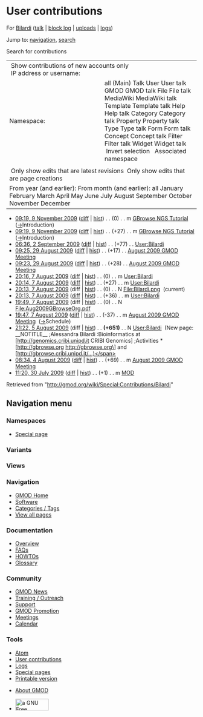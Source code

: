 <div id="mw-page-base" class="noprint">

</div>

<div id="mw-head-base" class="noprint">

</div>

<div id="content" class="mw-body" role="main">

<span id="top"></span>

<div id="mw-js-message" style="display:none;">

</div>



# <span dir="auto">User contributions</span>

<div id="bodyContent">

<div id="contentSub">

For [Bilardi](/wiki/User:Bilardi "User:Bilardi") (<a
href="/mediawiki/index.php?title=User_talk:Bilardi&amp;action=edit&amp;redlink=1"
class="new" title="User talk:Bilardi (page does not exist)">talk</a> \|
[block
log](/mediawiki/index.php?title=Special:Log/block&page=User%3ABilardi "Special:Log/block")
\|
[uploads](/wiki/Special:ListFiles/Bilardi "Special:ListFiles/Bilardi")
\| [logs](/wiki/Special:Log/Bilardi "Special:Log/Bilardi"))

</div>

<div id="jump-to-nav" class="mw-jump">

Jump to: [navigation](#mw-navigation), [search](#p-search)

</div>

<div id="mw-content-text">

Search for contributions

<table class="mw-contributions-table">
<colgroup>
<col style="width: 50%" />
<col style="width: 50%" />
</colgroup>
<tbody>
<tr class="odd">
<td colspan="2"> Show contributions of new accounts only<br />
 IP address or username:</td>
</tr>
<tr class="even">
<td class="mw-label">Namespace:</td>
<td>all (Main) Talk User User talk GMOD GMOD talk File File talk
MediaWiki MediaWiki talk Template Template talk Help Help talk Category
Category talk Property Property talk Type Type talk Form Form talk
Concept Concept talk Filter Filter talk Widget Widget talk  
 Invert selection 
 Associated namespace </td>
</tr>
<tr class="odd">
<td colspan="2"></td>
</tr>
<tr class="even">
<td colspan="2"> Only show edits that are latest revisions
 Only show edits that are page creations</td>
</tr>
<tr class="odd">
<td colspan="2">From year (and earlier): From month (and earlier): all
January February March April May June July August September October
November December</td>
</tr>
</tbody>
</table>

- <a
  href="/mediawiki/index.php?title=GBrowse_NGS_Tutorial&amp;oldid=10605"
  class="mw-changeslist-date" title="GBrowse NGS Tutorial">09:19, 9
  November 2009</a>
  ([diff](/mediawiki/index.php?title=GBrowse_NGS_Tutorial&diff=prev&oldid=10605 "GBrowse NGS Tutorial")
  \|
  [hist](/mediawiki/index.php?title=GBrowse_NGS_Tutorial&action=history "GBrowse NGS Tutorial"))
  <span class="mw-changeslist-separator">. .</span>
  <span class="mw-plusminus-null" dir="ltr"
  title="38,463 bytes after change">(0)</span>‎
  <span class="mw-changeslist-separator">. .</span> m
  <a href="/wiki/GBrowse_NGS_Tutorial" class="mw-contributions-title"
  title="GBrowse NGS Tutorial">GBrowse NGS Tutorial</a> ‎
  <span class="comment">([→](/wiki/GBrowse_NGS_Tutorial#Introduction "GBrowse NGS Tutorial")‎<span dir="auto"><span class="autocomment">Introduction</span></span>)</span>
- <a
  href="/mediawiki/index.php?title=GBrowse_NGS_Tutorial&amp;oldid=10604"
  class="mw-changeslist-date" title="GBrowse NGS Tutorial">09:19, 9
  November 2009</a>
  ([diff](/mediawiki/index.php?title=GBrowse_NGS_Tutorial&diff=prev&oldid=10604 "GBrowse NGS Tutorial")
  \|
  [hist](/mediawiki/index.php?title=GBrowse_NGS_Tutorial&action=history "GBrowse NGS Tutorial"))
  <span class="mw-changeslist-separator">. .</span>
  <span class="mw-plusminus-pos" dir="ltr"
  title="38,463 bytes after change">(+27)</span>‎
  <span class="mw-changeslist-separator">. .</span> m
  <a href="/wiki/GBrowse_NGS_Tutorial" class="mw-contributions-title"
  title="GBrowse NGS Tutorial">GBrowse NGS Tutorial</a> ‎
  <span class="comment">([→](/wiki/GBrowse_NGS_Tutorial#Introduction "GBrowse NGS Tutorial")‎<span dir="auto"><span class="autocomment">Introduction</span></span>)</span>
- <a href="/mediawiki/index.php?title=User:Bilardi&amp;oldid=9225"
  class="mw-changeslist-date" title="User:Bilardi">06:36, 2 September
  2009</a>
  ([diff](/mediawiki/index.php?title=User:Bilardi&diff=prev&oldid=9225 "User:Bilardi")
  \|
  [hist](/mediawiki/index.php?title=User:Bilardi&action=history "User:Bilardi"))
  <span class="mw-changeslist-separator">. .</span>
  <span class="mw-plusminus-pos" dir="ltr"
  title="791 bytes after change">(+77)</span>‎
  <span class="mw-changeslist-separator">. .</span>
  <a href="/wiki/User:Bilardi" class="mw-contributions-title"
  title="User:Bilardi">User:Bilardi</a> ‎
- <a
  href="/mediawiki/index.php?title=August_2009_GMOD_Meeting&amp;oldid=9182"
  class="mw-changeslist-date" title="August 2009 GMOD Meeting">09:25, 29
  August 2009</a>
  ([diff](/mediawiki/index.php?title=August_2009_GMOD_Meeting&diff=prev&oldid=9182 "August 2009 GMOD Meeting")
  \|
  [hist](/mediawiki/index.php?title=August_2009_GMOD_Meeting&action=history "August 2009 GMOD Meeting"))
  <span class="mw-changeslist-separator">. .</span>
  <span class="mw-plusminus-pos" dir="ltr"
  title="54,669 bytes after change">(+17)</span>‎
  <span class="mw-changeslist-separator">. .</span>
  <a href="/wiki/August_2009_GMOD_Meeting" class="mw-contributions-title"
  title="August 2009 GMOD Meeting">August 2009 GMOD Meeting</a> ‎
- <a
  href="/mediawiki/index.php?title=August_2009_GMOD_Meeting&amp;oldid=9181"
  class="mw-changeslist-date" title="August 2009 GMOD Meeting">09:23, 29
  August 2009</a>
  ([diff](/mediawiki/index.php?title=August_2009_GMOD_Meeting&diff=prev&oldid=9181 "August 2009 GMOD Meeting")
  \|
  [hist](/mediawiki/index.php?title=August_2009_GMOD_Meeting&action=history "August 2009 GMOD Meeting"))
  <span class="mw-changeslist-separator">. .</span>
  <span class="mw-plusminus-pos" dir="ltr"
  title="54,652 bytes after change">(+28)</span>‎
  <span class="mw-changeslist-separator">. .</span>
  <a href="/wiki/August_2009_GMOD_Meeting" class="mw-contributions-title"
  title="August 2009 GMOD Meeting">August 2009 GMOD Meeting</a> ‎
- <a href="/mediawiki/index.php?title=User:Bilardi&amp;oldid=8911"
  class="mw-changeslist-date" title="User:Bilardi">20:16, 7 August
  2009</a>
  ([diff](/mediawiki/index.php?title=User:Bilardi&diff=prev&oldid=8911 "User:Bilardi")
  \|
  [hist](/mediawiki/index.php?title=User:Bilardi&action=history "User:Bilardi"))
  <span class="mw-changeslist-separator">. .</span>
  <span class="mw-plusminus-null" dir="ltr"
  title="714 bytes after change">(0)</span>‎
  <span class="mw-changeslist-separator">. .</span> m
  <a href="/wiki/User:Bilardi" class="mw-contributions-title"
  title="User:Bilardi">User:Bilardi</a> ‎
- <a href="/mediawiki/index.php?title=User:Bilardi&amp;oldid=8910"
  class="mw-changeslist-date" title="User:Bilardi">20:14, 7 August
  2009</a>
  ([diff](/mediawiki/index.php?title=User:Bilardi&diff=prev&oldid=8910 "User:Bilardi")
  \|
  [hist](/mediawiki/index.php?title=User:Bilardi&action=history "User:Bilardi"))
  <span class="mw-changeslist-separator">. .</span>
  <span class="mw-plusminus-pos" dir="ltr"
  title="714 bytes after change">(+27)</span>‎
  <span class="mw-changeslist-separator">. .</span> m
  <a href="/wiki/User:Bilardi" class="mw-contributions-title"
  title="User:Bilardi">User:Bilardi</a> ‎
- <a href="/mediawiki/index.php?title=File:Bilardi.png&amp;oldid=8909"
  class="mw-changeslist-date" title="File:Bilardi.png">20:13, 7 August
  2009</a> (diff \|
  [hist](/mediawiki/index.php?title=File:Bilardi.png&action=history "File:Bilardi.png"))
  <span class="mw-changeslist-separator">. .</span>
  <span class="mw-plusminus-null" dir="ltr"
  title="0 bytes after change">(0)</span>‎
  <span class="mw-changeslist-separator">. .</span> N
  <a href="/wiki/File:Bilardi.png" class="mw-contributions-title"
  title="File:Bilardi.png">File:Bilardi.png</a> ‎
  <span class="mw-uctop">(current)</span>
- <a href="/mediawiki/index.php?title=User:Bilardi&amp;oldid=8908"
  class="mw-changeslist-date" title="User:Bilardi">20:13, 7 August
  2009</a>
  ([diff](/mediawiki/index.php?title=User:Bilardi&diff=prev&oldid=8908 "User:Bilardi")
  \|
  [hist](/mediawiki/index.php?title=User:Bilardi&action=history "User:Bilardi"))
  <span class="mw-changeslist-separator">. .</span>
  <span class="mw-plusminus-pos" dir="ltr"
  title="687 bytes after change">(+36)</span>‎
  <span class="mw-changeslist-separator">. .</span> m
  <a href="/wiki/User:Bilardi" class="mw-contributions-title"
  title="User:Bilardi">User:Bilardi</a> ‎
- <a
  href="/mediawiki/index.php?title=File:Aug2009GBrowseOrg.pdf&amp;oldid=8907"
  class="mw-changeslist-date" title="File:Aug2009GBrowseOrg.pdf">19:49, 7
  August 2009</a> (diff \|
  [hist](/mediawiki/index.php?title=File:Aug2009GBrowseOrg.pdf&action=history "File:Aug2009GBrowseOrg.pdf"))
  <span class="mw-changeslist-separator">. .</span>
  <span class="mw-plusminus-null" dir="ltr"
  title="0 bytes after change">(0)</span>‎
  <span class="mw-changeslist-separator">. .</span> N
  <a href="/wiki/File:Aug2009GBrowseOrg.pdf"
  class="mw-contributions-title"
  title="File:Aug2009GBrowseOrg.pdf">File:Aug2009GBrowseOrg.pdf</a> ‎
- <a
  href="/mediawiki/index.php?title=August_2009_GMOD_Meeting&amp;oldid=8906"
  class="mw-changeslist-date" title="August 2009 GMOD Meeting">19:47, 7
  August 2009</a>
  ([diff](/mediawiki/index.php?title=August_2009_GMOD_Meeting&diff=prev&oldid=8906 "August 2009 GMOD Meeting")
  \|
  [hist](/mediawiki/index.php?title=August_2009_GMOD_Meeting&action=history "August 2009 GMOD Meeting"))
  <span class="mw-changeslist-separator">. .</span>
  <span class="mw-plusminus-neg" dir="ltr"
  title="12,765 bytes after change">(-37)</span>‎
  <span class="mw-changeslist-separator">. .</span> m
  <a href="/wiki/August_2009_GMOD_Meeting" class="mw-contributions-title"
  title="August 2009 GMOD Meeting">August 2009 GMOD Meeting</a> ‎
  <span class="comment">([→](/wiki/August_2009_GMOD_Meeting#Schedule "August 2009 GMOD Meeting")‎<span dir="auto"><span class="autocomment">Schedule</span></span>)</span>
- <a href="/mediawiki/index.php?title=User:Bilardi&amp;oldid=8797"
  class="mw-changeslist-date" title="User:Bilardi">21:22, 5 August
  2009</a> (diff \|
  [hist](/mediawiki/index.php?title=User:Bilardi&action=history "User:Bilardi"))
  <span class="mw-changeslist-separator">. .</span> **(+651)**‎
  <span class="mw-changeslist-separator">. .</span> N
  <a href="/wiki/User:Bilardi" class="mw-contributions-title"
  title="User:Bilardi">User:Bilardi</a> ‎ <span class="comment">(New
  page: \_\_NOTITLE\_\_ ;Alessandra Bilardi :Bioinformatics at
  \[http://genomics.cribi.unipd.it CRIBI Genomics\] ;Activities \*
  \[http://gbrowse.org http://gbrowse.org\] and
  \[http://gbrowse.cribi.unipd.it/...)</span>
- <a
  href="/mediawiki/index.php?title=August_2009_GMOD_Meeting&amp;oldid=8736"
  class="mw-changeslist-date" title="August 2009 GMOD Meeting">08:34, 4
  August 2009</a>
  ([diff](/mediawiki/index.php?title=August_2009_GMOD_Meeting&diff=prev&oldid=8736 "August 2009 GMOD Meeting")
  \|
  [hist](/mediawiki/index.php?title=August_2009_GMOD_Meeting&action=history "August 2009 GMOD Meeting"))
  <span class="mw-changeslist-separator">. .</span>
  <span class="mw-plusminus-pos" dir="ltr"
  title="10,012 bytes after change">(+69)</span>‎
  <span class="mw-changeslist-separator">. .</span> m
  <a href="/wiki/August_2009_GMOD_Meeting" class="mw-contributions-title"
  title="August 2009 GMOD Meeting">August 2009 GMOD Meeting</a> ‎
- <a href="/mediawiki/index.php?title=MOD&amp;oldid=8710"
  class="mw-changeslist-date" title="MOD">11:20, 30 July 2009</a>
  ([diff](/mediawiki/index.php?title=MOD&diff=prev&oldid=8710 "MOD") \|
  [hist](/mediawiki/index.php?title=MOD&action=history "MOD"))
  <span class="mw-changeslist-separator">. .</span>
  <span class="mw-plusminus-pos" dir="ltr"
  title="4,836 bytes after change">(+1)</span>‎
  <span class="mw-changeslist-separator">. .</span> m
  <a href="/wiki/MOD" class="mw-contributions-title" title="MOD">MOD</a>
  ‎

</div>

<div class="printfooter">

Retrieved from "<http://gmod.org/wiki/Special:Contributions/Bilardi>"

</div>

<div id="catlinks" class="catlinks catlinks-allhidden">

</div>

<div class="visualClear">

</div>

</div>

</div>

<div id="mw-navigation">

## Navigation menu

<div id="mw-head">



<div id="left-navigation">

<div id="p-namespaces" class="vectorTabs" role="navigation"
aria-labelledby="p-namespaces-label">

### Namespaces

- <span id="ca-nstab-special">[Special
  page](/wiki/Special:Contributions/Bilardi "This is a special page, you cannot edit the page itself")</span>

</div>

<div id="p-variants" class="vectorMenu emptyPortlet" role="navigation"
aria-labelledby="p-variants-label">

### 

### Variants[](#)

<div class="menu">

</div>

</div>

</div>

<div id="right-navigation">

<div id="p-views" class="vectorTabs emptyPortlet" role="navigation"
aria-labelledby="p-views-label">

### Views

</div>



</div>



</div>

</div>

</div>

<div id="mw-panel">

<div id="p-logo" role="banner">

<a href="/wiki/Main_Page"
style="background-image: url(http://gmod.org/images/GMOD-cogs.png);"
title="Visit the main page"></a>

</div>

<div id="p-Navigation" class="portal" role="navigation"
aria-labelledby="p-Navigation-label">

### Navigation

<div class="body">

- <span id="n-GMOD-Home">[GMOD Home](/wiki/Main_Page)</span>
- <span id="n-Software">[Software](/wiki/GMOD_Components)</span>
- <span id="n-Categories-.2F-Tags">[Categories /
  Tags](/wiki/Categories)</span>
- <span id="n-View-all-pages">[View all
  pages](/wiki/Special:AllPages)</span>

</div>

</div>

<div id="p-Documentation" class="portal" role="navigation"
aria-labelledby="p-Documentation-label">

### Documentation

<div class="body">

- <span id="n-Overview">[Overview](/wiki/Overview)</span>
- <span id="n-FAQs">[FAQs](/wiki/Category:FAQ)</span>
- <span id="n-HOWTOs">[HOWTOs](/wiki/Category:HOWTO)</span>
- <span id="n-Glossary">[Glossary](/wiki/Glossary)</span>

</div>

</div>

<div id="p-Community" class="portal" role="navigation"
aria-labelledby="p-Community-label">

### Community

<div class="body">

- <span id="n-GMOD-News">[GMOD News](/wiki/GMOD_News)</span>
- <span id="n-Training-.2F-Outreach">[Training /
  Outreach](/wiki/Training_and_Outreach)</span>
- <span id="n-Support">[Support](/wiki/Support)</span>
- <span id="n-GMOD-Promotion">[GMOD
  Promotion](/wiki/GMOD_Promotion)</span>
- <span id="n-Meetings">[Meetings](/wiki/Meetings)</span>
- <span id="n-Calendar">[Calendar](/wiki/Calendar)</span>

</div>

</div>

<div id="p-tb" class="portal" role="navigation"
aria-labelledby="p-tb-label">

### Tools

<div class="body">

- <span id="feedlinks"><a
  href="http://gmod.org/mediawiki/index.php?title=Special:Contributions/Bilardi&amp;feed=atom"
  id="feed-atom" class="feedlink" rel="alternate"
  type="application/atom+xml" title="Atom feed for this page">Atom</a></span>
- <span id="t-contributions">[User
  contributions](/wiki/Special:Contributions/Bilardi "A list of contributions of this user")</span>
- <span id="t-log">[Logs](/wiki/Special:Log/Bilardi)</span>
- <span id="t-specialpages"><a href="/wiki/Special:SpecialPages" accesskey="q"
  title="A list of all special pages [q]">Special pages</a></span>
- <span id="t-print"><a
  href="/mediawiki/index.php?title=Special:Contributions/Bilardi&amp;printable=yes"
  rel="alternate" accesskey="p"
  title="Printable version of this page [p]">Printable version</a></span>

</div>

</div>

</div>

</div>

<div id="footer" role="contentinfo">

- <span id="footer-places-about">[About
  GMOD](/wiki/GMOD:About "GMOD:About")</span>

<!-- -->

- <span id="footer-copyrightico">[<img src="http://www.gnu.org/graphics/gfdl-logo-small.png" width="88"
  height="31" alt="a GNU Free Documentation License" />](http://www.gnu.org/licenses/fdl-1.3.html)</span>




</div>
